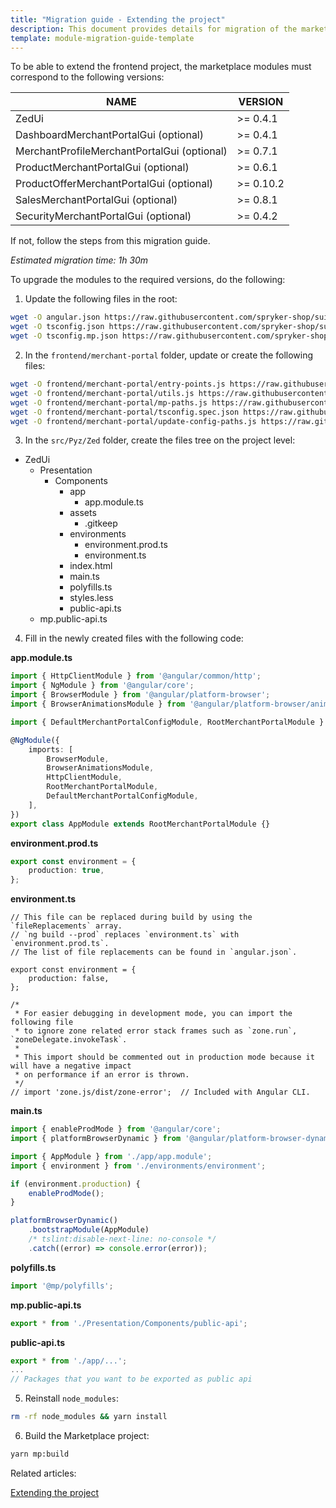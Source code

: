 ```yaml
---
title: "Migration guide - Extending the project"
description: This document provides details for migration of the marketplace modules to be able to extend the project.
template: module-migration-guide-template
---
```


To be able to extend the frontend project, the marketplace modules must correspond to the following versions:

| NAME                                        | VERSION   |
| ------------------------------------------- | --------- |
| ZedUi                                       | >= 0.4.1  |
| DashboardMerchantPortalGui (optional)       | >= 0.4.1  |
| MerchantProfileMerchantPortalGui (optional) | >= 0.7.1  |
| ProductMerchantPortalGui (optional)         | >= 0.6.1  |
| ProductOfferMerchantPortalGui (optional)    | >= 0.10.2 |
| SalesMerchantPortalGui (optional)           | >= 0.8.1  |
| SecurityMerchantPortalGui (optional)        | >= 0.4.2  |

If not, follow the steps from this migration guide.

*Estimated migration time: 1h 30m*

To upgrade the modules to the required versions, do the following:

1. Update the following files in the root:

```bash
wget -O angular.json https://raw.githubusercontent.com/spryker-shop/suite/master/angular.json
wget -O tsconfig.json https://raw.githubusercontent.com/spryker-shop/suite/master/tsconfig.json
wget -O tsconfig.mp.json https://raw.githubusercontent.com/spryker-shop/suite/master/tsconfig.mp.json
```

2. In the `frontend/merchant-portal` folder, update or create the following files:

```bash
wget -O frontend/merchant-portal/entry-points.js https://raw.githubusercontent.com/spryker-shop/suite/master/frontend/merchant-portal/entry-points.js
wget -O frontend/merchant-portal/utils.js https://raw.githubusercontent.com/spryker-shop/suite/master/frontend/merchant-portal/utils.js
wget -O frontend/merchant-portal/mp-paths.js https://raw.githubusercontent.com/spryker-shop/suite/master/frontend/merchant-portal/mp-paths.js
wget -O frontend/merchant-portal/tsconfig.spec.json https://raw.githubusercontent.com/spryker-shop/suite/master/frontend/merchant-portal/tsconfig.spec.json
wget -O frontend/merchant-portal/update-config-paths.js https://raw.githubusercontent.com/spryker-shop/suite/master/frontend/merchant-portal/update-config-paths.js
```

3. In the `src/Pyz/Zed` folder, create the files tree on the project level:

- ZedUi
    - Presentation
        - Components
            - app
                - app.module.ts
            - assets
                - .gitkeep
            - environments
                - environment.prod.ts
                - environment.ts
            - index.html
            - main.ts
            - polyfills.ts
            - styles.less
            - public-api.ts
    - mp.public-api.ts


4. Fill in the newly created files with the following code:

**app.module.ts**

```ts
import { HttpClientModule } from '@angular/common/http';
import { NgModule } from '@angular/core';
import { BrowserModule } from '@angular/platform-browser';
import { BrowserAnimationsModule } from '@angular/platform-browser/animations';

import { DefaultMerchantPortalConfigModule, RootMerchantPortalModule } from '@mp/zed-ui';

@NgModule({
    imports: [
        BrowserModule,
        BrowserAnimationsModule,
        HttpClientModule,
        RootMerchantPortalModule,
        DefaultMerchantPortalConfigModule,
    ],
})
export class AppModule extends RootMerchantPortalModule {}

```

**environment.prod.ts**

```ts
export const environment = {
    production: true,
};
```

**environment.ts**

```
// This file can be replaced during build by using the `fileReplacements` array.
// `ng build --prod` replaces `environment.ts` with `environment.prod.ts`.
// The list of file replacements can be found in `angular.json`.

export const environment = {
    production: false,
};

/*
 * For easier debugging in development mode, you can import the following file
 * to ignore zone related error stack frames such as `zone.run`, `zoneDelegate.invokeTask`.
 *
 * This import should be commented out in production mode because it will have a negative impact
 * on performance if an error is thrown.
 */
// import 'zone.js/dist/zone-error';  // Included with Angular CLI.
```

**main.ts**

```ts
import { enableProdMode } from '@angular/core';
import { platformBrowserDynamic } from '@angular/platform-browser-dynamic';

import { AppModule } from './app/app.module';
import { environment } from './environments/environment';

if (environment.production) {
    enableProdMode();
}

platformBrowserDynamic()
    .bootstrapModule(AppModule)
    /* tslint:disable-next-line: no-console */
    .catch((error) => console.error(error));
```

**polyfills.ts**

```ts
import '@mp/polyfills';
```

**mp.public-api.ts**

```ts
export * from './Presentation/Components/public-api';
```

**public-api.ts**

```ts
export * from './app/...';
...
// Packages that you want to be exported as public api
```

5. Reinstall `node_modules`:

```bash
rm -rf node_modules && yarn install
```

6. Build the Marketplace project:

```bash
yarn mp:build
```

Related articles:

[Extending the project](/docs/marketplace/dev/front-end/extending-the-project/index.html)
